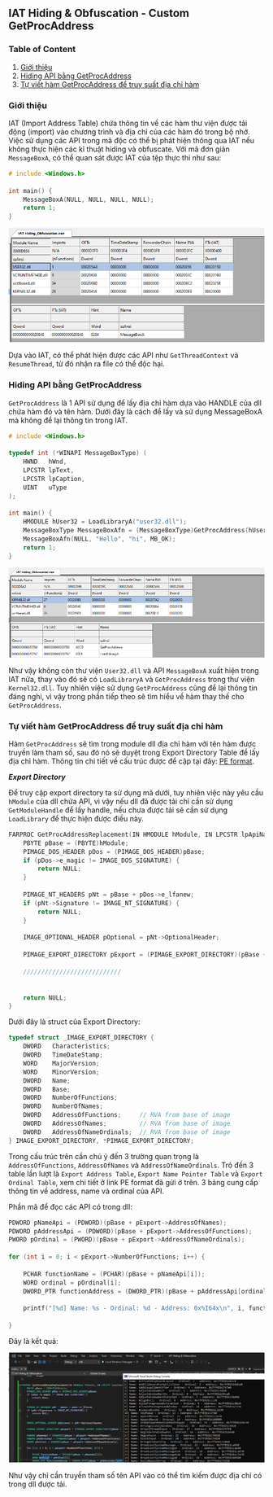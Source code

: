 ## IAT Hiding & Obfuscation - Custom GetProcAddress

### Table of Content
1. [Giới thiệu](#giới-thiệu)
2. [Hiding API bằng GetProcAddress](#hiding-api-getproc)
3. [Tự viết hàm GetProcAddress để truy suất địa chỉ hàm](#custom-getproc)
### Giới thiệu <a name = "giới-thiệu"></a>
IAT (Import Address Table) chứa thông tin về các hàm thư viện được tải động (import) vào chương trình và địa chỉ của các hàm đó trong bộ nhớ.
Việc sử dụng các API trong mã độc có thể bị phát hiện thông qua IAT nếu không thực hiện các kĩ thuật hiding và obfuscate. Với mã đơn giản `MessageBoxA`,
có thể quan sát được IAT của tệp thực thi như sau:
```c
# include <Windows.h>

int main() {
	MessageBoxA(NULL, NULL, NULL, NULL);
	return 1;
}

```

![iat](images/IAT.png)


Dựa vào IAT, có thể phát hiện được các API như `GetThreadContext` và `ResumeThread`, từ đó nhận ra file có thể độc hại.

### Hiding API bằng GetProcAddress <a name = "hiding-api-getproc"></a>

`GetProcAddress` là 1 API sử dụng để lấy địa chỉ hàm dựa vào HANDLE của dll chứa hàm đó và tên hàm. Dưới đây là cách để lấy và sử dụng MessageBoxA mà không
để lại thông tin trong IAT.
```c
# include <Windows.h>

typedef int (*WINAPI MessageBoxType) (
	HWND   hWnd,
	LPCSTR lpText,
	LPCSTR lpCaption,
	UINT   uType
);

int main() {
	HMODULE hUser32 = LoadLibraryA("user32.dll");
	MessageBoxType MessageBoxAfn = (MessageBoxType)GetProcAddress(hUser32, "MessageBoxA");
	MessageBoxAfn(NULL, "Hello", "hi", MB_OK);
	return 1;
}
```

![iat](images/IAT2.png)

Như vậy không còn thư viện `User32.dll` và API `MessageBoxA` xuất hiện trong IAT nữa, thay vào đó sẽ có `LoadLibraryA` và `GetProcAddress` trong thư viện `Kernel32.dll`.
Tuy nhiên việc sử dụng `GetProcAddress` cũng để lại thông tin đáng nghi, vì vậy trong phần tiếp theo sẽ tìm hiểu về hàm thay thế cho `GetProcAddress`.

### Tự viết hàm GetProcAddress để truy suất địa chỉ hàm <a name = "custom-getproc"></a>
 
Hàm `GetProcAddress` sẽ tìm trong module dll địa chỉ hàm với tên hàm được truyền làm tham số, sau đó nó sẽ duyệt trong Export Directory Table để lấy địa chỉ hàm. Thông
tin chi tiết về cấu trúc được để cập tại đây: [PE format](https://learn.microsoft.com/en-us/windows/win32/debug/pe-format#export-directory-table).


***Export Directory***

Để truy cập export directory ta sử dụng mã dưới, tuy nhiên việc này yêu cầu `hModule` của dll chứa API, vì vậy nếu dll đã được tải chỉ cần sử dụng `GetModuleHandle` để
lấy handle, nếu chưa được tải sẽ cần sử dụng `LoadLibrary` để thực hiện được điều này.
```c
FARPROC GetProcAddressReplacement(IN HMODULE hModule, IN LPCSTR lpApiName) {
	PBYTE pBase = (PBYTE)hModule;
	PIMAGE_DOS_HEADER pDos = (PIMAGE_DOS_HEADER)pBase;
	if (pDos->e_magic != IMAGE_DOS_SIGNATURE) {
		return NULL;
	}

	PIMAGE_NT_HEADERS pNt = pBase + pDos->e_lfanew;
	if (pNt->Signature != IMAGE_NT_SIGNATURE) {
		return NULL;
	}

	IMAGE_OPTIONAL_HEADER pOptional = pNt->OptionalHeader;

	PIMAGE_EXPORT_DIRECTORY pExport = (PIMAGE_EXPORT_DIRECTORY)(pBase + pOptional.DataDirectory[IMAGE_DIRECTORY_ENTRY_EXPORT].VirtualAddress);

	///////////////////////////


	return NULL;
}
```

Dưới đây là struct của Export Directory:

```c
typedef struct _IMAGE_EXPORT_DIRECTORY {
    DWORD   Characteristics;
    DWORD   TimeDateStamp;
    WORD    MajorVersion;
    WORD    MinorVersion;
    DWORD   Name;
    DWORD   Base;
    DWORD   NumberOfFunctions;
    DWORD   NumberOfNames;
    DWORD   AddressOfFunctions;     // RVA from base of image
    DWORD   AddressOfNames;         // RVA from base of image
    DWORD   AddressOfNameOrdinals;  // RVA from base of image
} IMAGE_EXPORT_DIRECTORY, *PIMAGE_EXPORT_DIRECTORY;
```

Trong cấu trúc trên cần chú ý đến 3 trường quan trọng là `AddressOfFunctions`, `AddressOfNames` và `AddressOfNameOrdinals`.
Trỏ đến 3 table lần lượt là `Export Address Table`, `Export Name Pointer Table` và `Export Ordinal Table`, xem chi tiết ở
link PE format đã gửi ở trên. 3 bảng cung cấp thông tin về address, name và ordinal của API.

Phần mã để đọc các API có trong dll:

```c
PDWORD pNameApi = (PDWORD)(pBase + pExport->AddressOfNames);
PDWORD pAddressApi = (PDWORD)(pBase + pExport->AddressOfFunctions);
PWORD pOrdinal = (PWORD)(pBase + pExport->AddressOfNameOrdinals);

for (int i = 0; i < pExport->NumberOfFunctions; i++) {

	PCHAR functionName = (PCHAR)(pBase + pNameApi[i]);
	WORD ordinal = pOrdinal[i];
	DWORD_PTR functionAddress = (DWORD_PTR)(pBase + pAddressApi[ordinal]);

	printf("[%d] Name: %s - Ordinal: %d - Address: 0x%I64x\n", i, functionName, ordinal, functionAddress);
	
}
```
Đây là kết quả:

![Export directory](images/export.png)

Như vậy chỉ cần truyền tham số tên API vào có thể tìm kiếm được địa chỉ có trong dll được tải.


